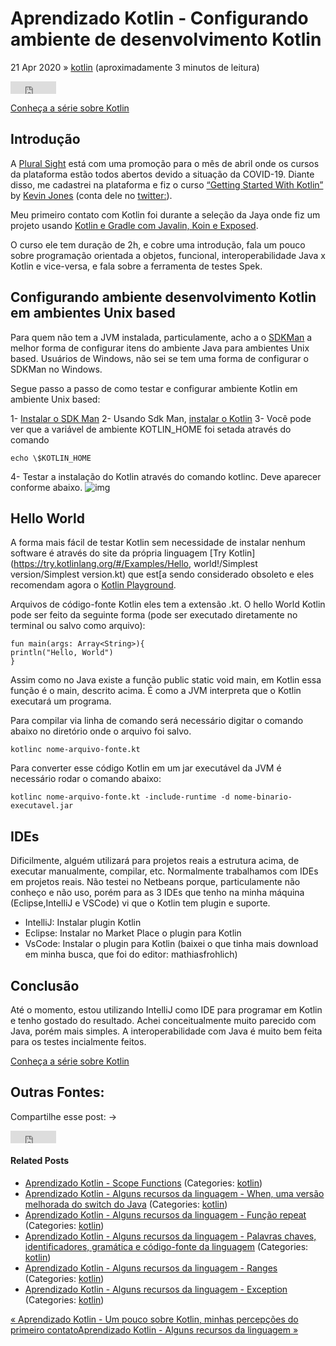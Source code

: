 # Aprendizado Kotlin - Configurando ambiente de desenvolvimento Kotlin

21 Apr 2020 » [kotlin](https://antoniolazaro.dev/category/kotlin) (aproximadamente 3 minutos de leitura)

<iframe id="twitter-widget-0" scrolling="no" frameborder="0" allowtransparency="true" allowfullscreen="true" class="twitter-share-button twitter-share-button-rendered twitter-tweet-button" title="Twitter Tweet Button" src="https://platform.twitter.com/widgets/tweet_button.8f764d5bd2778f88121d31d7d8d8e1e3.en.html#dnt=false&amp;id=twitter-widget-0&amp;lang=en&amp;original_referer=https%3A%2F%2Fantoniolazaro.dev%2Fkotlin%2F2020%2F04%2F21%2Festudo-kotlin-parte2.html&amp;size=m&amp;text=Aprendizado%20Kotlin%20-%20Configurando%20ambiente%20de%20desenvolvimento%20Kotlin%20-%20Site%20pessoal%20de%20Antonio%20Lazaro%20(Popete)&amp;time=1643286019043&amp;type=share&amp;url=https%3A%2F%2Fantoniolazaro.dev%2Fkotlin%2F2020%2F04%2F21%2Festudo-kotlin-parte2.html&amp;via=antonio_lazaro" style="box-sizing: border-box; position: static; visibility: visible; width: 73px; height: 20px;"></iframe>

 




[Conheça a série sobre Kotlin](https://antoniolazaro.dev/kotlin/2020/04/20/estudo-kotlin-indice-serie.html)

## Introdução

A [Plural Sight](https://www.pluralsight.com/offer/2020/free-april-month) está com uma promoção para o mês de abril onde os cursos da plataforma estão todos abertos devido a situação da COVID-19. Diante disso, me cadastrei na plataforma e fiz o curso [“Getting Started With Kotlin”](https://app.pluralsight.com/library/courses/8251eea9-5847-4881-bc94-1c3e0dc8b42e/table-of-contents) by [Kevin Jones](https://app.pluralsight.com/profile/author/kevin-jones) (conta dele no [twitter:](https://twitter.com/kevinrjones?lang=en)).

Meu primeiro contato com Kotlin foi durante a seleção da Jaya onde fiz um projeto usando [Kotlin e Gradle com Javalin, Koin e Exposed](https://github.com/antoniolazaro/octo-events).

O curso ele tem duração de 2h, e cobre uma introdução, fala um pouco sobre programação orientada a objetos, funcional, interoperabilidade Java x Kotlin e vice-versa, e fala sobre a ferramenta de testes Spek.

## Configurando ambiente desenvolvimento Kotlin em ambientes Unix based

Para quem não tem a JVM instalada, particulamente, acho a o [SDKMan](https://sdkman.io/) a melhor forma de configurar itens do ambiente Java para ambientes Unix based. Usuários de Windows, não sei se tem uma forma de configurar o SDKMan no Windows.

Segue passo a passo de como testar e configurar ambiente Kotlin em ambiente Unix based:

1- [Instalar o SDK Man](https://sdkman.io/install)
2- Usando Sdk Man, [instalar o Kotlin](https://sdkman.io/sdks#kotlin)
3- Você pode ver que a variável de ambiente KOTLIN_HOME foi setada através do comando

```
echo \$KOTLIN_HOME
```

4- Testar a instalação do Kotlin através do comando kotlinc. Deve aparecer conforme abaixo. ![img](https://antoniolazaro.dev/static/img/kotlin/kotlin-demo.png)

## Hello World

A forma mais fácil de testar Kotlin sem necessidade de instalar nenhum software é através do site da própria linguagem [Try Kotlin](https://try.kotlinlang.org/#/Examples/Hello, world!/Simplest version/Simplest version.kt) que est[a sendo considerado obsoleto e eles recomendam agora o [Kotlin Playground](https://play.kotlinlang.org/).

Arquivos de código-fonte Kotlin eles tem a extensão .kt. O hello World Kotlin pode ser feito da seguinte forma (pode ser executado diretamente no terminal ou salvo como arquivo):

```
fun main(args: Array<String>){
println("Hello, World")
}
```

Assim como no Java existe a função public static void main, em Kotlin essa função é o main, descrito acima. É como a JVM interpreta que o Kotlin executará um programa.

Para compilar via linha de comando será necessário digitar o comando abaixo no diretório onde o arquivo foi salvo.

```
kotlinc nome-arquivo-fonte.kt
```

Para converter esse código Kotlin em um jar executável da JVM é necessário rodar o comando abaixo:

```
kotlinc nome-arquivo-fonte.kt -include-runtime -d nome-binario-executavel.jar
```

## IDEs

Dificilmente, alguém utilizará para projetos reais a estrutura acima, de executar manualmente, compilar, etc. Normalmente trabalhamos com IDEs em projetos reais. Não testei no Netbeans porque, particulamente não conheço e não uso, porém para as 3 IDEs que tenho na minha máquina (Eclipse,IntelliJ e VSCode) vi que o Kotlin tem plugin e suporte.

- IntelliJ: Instalar plugin Kotlin
- Eclipse: Instalar no Market Place o plugin para Kotlin
- VsCode: Instalar o plugin para Kotlin (baixei o que tinha mais download em minha busca, que foi do editor: mathiasfrohlich)

## Conclusão

Até o momento, estou utilizando IntelliJ como IDE para programar em Kotlin e tenho gostado do resultado. Achei conceitualmente muito parecido com Java, porém mais simples. A interoperabilidade com Java é muito bem feita para os testes incialmente feitos.


[Conheça a série sobre Kotlin](https://antoniolazaro.dev/kotlin/2020/04/20/estudo-kotlin-indice-serie.html)

## Outras Fontes:

Compartilhe esse post: → 

<iframe id="twitter-widget-1" scrolling="no" frameborder="0" allowtransparency="true" allowfullscreen="true" class="twitter-share-button twitter-share-button-rendered twitter-tweet-button" title="Twitter Tweet Button" src="https://platform.twitter.com/widgets/tweet_button.8f764d5bd2778f88121d31d7d8d8e1e3.en.html#dnt=false&amp;id=twitter-widget-1&amp;lang=en&amp;original_referer=https%3A%2F%2Fantoniolazaro.dev%2Fkotlin%2F2020%2F04%2F21%2Festudo-kotlin-parte2.html&amp;size=m&amp;text=Aprendizado%20Kotlin%20-%20Configurando%20ambiente%20de%20desenvolvimento%20Kotlin%20-%20Site%20pessoal%20de%20Antonio%20Lazaro%20(Popete)&amp;time=1643286019097&amp;type=share&amp;url=https%3A%2F%2Fantoniolazaro.dev%2Fkotlin%2F2020%2F04%2F21%2Festudo-kotlin-parte2.html&amp;via=antonio_lazaro" style="box-sizing: border-box; position: static; visibility: visible; width: 73px; height: 20px;"></iframe>

 



#### Related Posts

- [Aprendizado Kotlin - Scope Functions](https://antoniolazaro.dev/kotlin/2020/06/11/estudo-kotlin-parte14.html) (Categories: [kotlin](https://antoniolazaro.dev/category/kotlin))
- [Aprendizado Kotlin - Alguns recursos da linguagem - When, uma versão melhorada do switch do Java](https://antoniolazaro.dev/kotlin/2020/05/05/estudo-kotlin-parte13.html) (Categories: [kotlin](https://antoniolazaro.dev/category/kotlin))
- [Aprendizado Kotlin - Alguns recursos da linguagem - Função repeat](https://antoniolazaro.dev/kotlin/2020/05/05/estudo-kotlin-parte12.html) (Categories: [kotlin](https://antoniolazaro.dev/category/kotlin))
- [Aprendizado Kotlin - Alguns recursos da linguagem - Palavras chaves, identificadores, gramática e código-fonte da linguagem](https://antoniolazaro.dev/kotlin/2020/05/01/estudo-kotlin-parte11.html) (Categories: [kotlin](https://antoniolazaro.dev/category/kotlin))
- [Aprendizado Kotlin - Alguns recursos da linguagem - Ranges](https://antoniolazaro.dev/kotlin/2020/05/01/estudo-kotlin-parte10.html) (Categories: [kotlin](https://antoniolazaro.dev/category/kotlin))
- [Aprendizado Kotlin - Alguns recursos da linguagem - Exception](https://antoniolazaro.dev/kotlin/2020/04/22/estudo-kotlin-parte9.html) (Categories: [kotlin](https://antoniolazaro.dev/category/kotlin))

[« Aprendizado Kotlin - Um pouco sobre Kotlin, minhas percepções do primeiro contato](https://antoniolazaro.dev/kotlin/2020/04/21/estudo-kotlin-parte1.html)[Aprendizado Kotlin - Alguns recursos da linguagem »](https://antoniolazaro.dev/kotlin/2020/04/21/estudo-kotlin-parte3.html)

<iframe id="dsq-app5637" name="dsq-app5637" allowtransparency="true" frameborder="0" scrolling="no" tabindex="0" title="Disqus" width="100%" src="https://disqus.com/recommendations/?base=default&amp;f=antoniolazaro-github-io&amp;t_i=https%3A%2F%2Fantoniolazaro.dev_Aprendizado%20Kotlin%20-%20Configurando%20ambiente%20de%20desenvolvimento%20Kotlin&amp;t_u=https%3A%2F%2Fantoniolazaro.dev%2Fkotlin%2F2020%2F04%2F21%2Festudo-kotlin-parte2.html&amp;t_e=Aprendizado%20Kotlin%20-%20Configurando%20ambiente%20de%20desenvolvimento%20Kotlin&amp;t_d=Aprendizado%20Kotlin%20-%20Configurando%20ambiente%20de%20desenvolvimento%20Kotlin&amp;t_t=Aprendizado%20Kotlin%20-%20Configurando%20ambiente%20de%20desenvolvimento%20Kotlin#version=8b0221d1e6088a6359fd494f934e58e6" horizontalscrolling="no" verticalscrolling="no" style="box-sizing: border-box !important; width: 730px; border: none !important; overflow: hidden !important; height: 0px !important; display: inline !important;"></iframe>